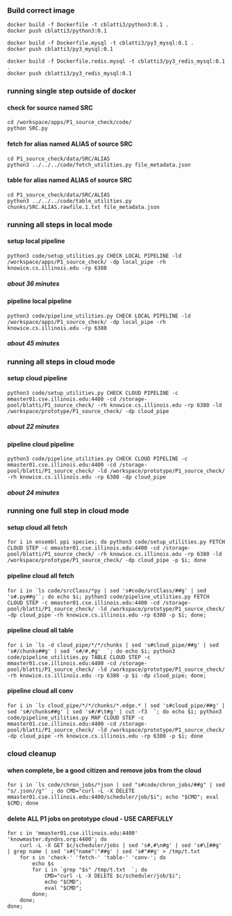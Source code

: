 ### Build correct image
```
docker build -f Dockerfile -t cblatti3/python3:0.1 .
docker push cblatti3/python3:0.1
```

```
docker build -f Dockerfile.mysql -t cblatti3/py3_mysql:0.1 .
docker push cblatti3/py3_mysql:0.1
```

```
docker build -f Dockerfile.redis.mysql -t cblatti3/py3_redis_mysql:0.1 .
docker push cblatti3/py3_redis_mysql:0.1
```


### running single step outside of docker
#### check for source named SRC
```
cd /workspace/apps/P1_source_check/code/
python SRC.py
```

#### fetch for alias named ALIAS of source SRC
```
cd P1_source_check/data/SRC/ALIAS
python3 ../../../code/fetch_utilities.py file_metadata.json
```

#### table for alias named ALIAS of source SRC
```
cd P1_source_check/data/SRC/ALIAS
python3 ../../../code/table_utilities.py chunks/SRC.ALIAS.rawfile.1.txt file_metadata.json
```


### running all steps in local mode
#### setup local pipeline
```
python3 code/setup_utilities.py CHECK LOCAL PIPELINE -ld /workspace/apps/P1_source_check/ -dp local_pipe -rh knowice.cs.illinois.edu -rp 6380
```
##### about 36 minutes

#### pipeline local pipeline
```
python3 code/pipeline_utilities.py CHECK LOCAL PIPELINE -ld /workspace/apps/P1_source_check/ -dp local_pipe -rh knowice.cs.illinois.edu -rp 6380
```
##### about 45 minutes


### running all steps in cloud mode
#### setup cloud pipeline
```
python3 code/setup_utilities.py CHECK CLOUD PIPELINE -c mmaster01.cse.illinois.edu:4400 -cd /storage-pool/blatti/P1_source_check/ -rh knowice.cs.illinois.edu -rp 6380 -ld /workspace/prototype/P1_source_check/ -dp cloud_pipe
```
##### about 22 minutes

#### pipeline cloud pipeline
```
python3 code/pipeline_utilities.py CHECK CLOUD PIPELINE -c mmaster01.cse.illinois.edu:4400 -cd /storage-pool/blatti/P1_source_check/ -ld /workspace/prototype/P1_source_check/ -rh knowice.cs.illinois.edu -rp 6380 -dp cloud_pipe
```
##### about 24 minutes


### running one full step in cloud mode
#### setup cloud all fetch
```
for i in ensembl ppi species; do python3 code/setup_utilities.py FETCH CLOUD STEP -c mmaster01.cse.illinois.edu:4400 -cd /storage-pool/blatti/P1_source_check/ -rh knowice.cs.illinois.edu -rp 6380 -ld /workspace/prototype/P1_source_check/ -dp cloud_pipe -p $i; done
```

#### pipeline cloud all fetch
```
for i in `ls code/srcClass/*py | sed 's#code/srcClass/##g' | sed 's#.py##g'`; do echo $i; python3 code/pipeline_utilities.py FETCH CLOUD STEP -c mmaster01.cse.illinois.edu:4400 -cd /storage-pool/blatti/P1_source_check/ -ld /workspace/prototype/P1_source_check/ -dp cloud_pipe -rh knowice.cs.illinois.edu -rp 6380 -p $i; done;
```

#### pipeline cloud all table
```
for i in `ls -d cloud_pipe/*/*/chunks | sed 's#cloud_pipe/##g' | sed 's#/chunks##g' | sed 's#/#,#g'  `; do echo $i; python3 code/pipeline_utilities.py TABLE CLOUD STEP -c mmaster01.cse.illinois.edu:4400 -cd /storage-pool/blatti/P1_source_check/ -ld /workspace/prototype/P1_source_check/  -rh knowice.cs.illinois.edu -rp 6380 -p $i -dp cloud_pipe; done;
```

#### pipeline cloud all conv
```
for i in `ls cloud_pipe/*/*/chunks/*.edge.* | sed 's#cloud_pipe/##g' | sed 's#/chunks##g' | sed 's#/#\t#g' | cut -f3  `; do echo $i; python3 code/pipeline_utilities.py MAP CLOUD STEP -c mmaster01.cse.illinois.edu:4400 -cd /storage-pool/blatti/P1_source_check/ -ld /workspace/prototype/P1_source_check/ -dp cloud_pipe -rh knowice.cs.illinois.edu -rp 6380 -p $i; done
```


### cloud cleanup
#### when complete, be a good citizen and remove jobs from the cloud
```
for i in `ls code/chron_jobs/*json | sed "s#code/chron_jobs/##g" | sed "s/.json//g"` ; do CMD="curl -L -X DELETE mmaster01.cse.illinois.edu:4400/scheduler/job/$i"; echo "$CMD"; eval $CMD; done
```

#### delete ALL P1 jobs on prototype cloud - USE CAREFULLY
```
for c in 'mmaster01.cse.illinois.edu:4400' 'knowmaster.dyndns.org:4400'; do
    curl -L -X GET $c/scheduler/jobs | sed 's#,#\n#g' | sed 's#\[##g' | grep name | sed 's#{"name":"##g' | sed 's#"##g' > /tmp/t.txt
    for s in 'check-' 'fetch-' 'table-' 'conv-'; do
        echo $s
        for i in `grep "$s" /tmp/t.txt  `; do
            CMD="curl -L -X DELETE $c/scheduler/job/$i";
            echo "$CMD";
            eval "$CMD";
        done;
    done;
done;
```


